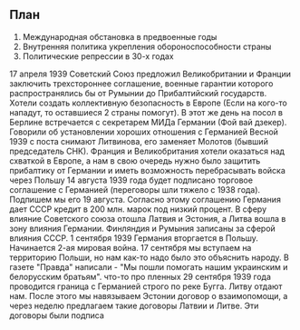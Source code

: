 ## План
1. Международная обстановка в предвоенные годы
2. Внутренняя политика укрепления обороноспособности страны
3. Политические репрессии в 30-х годах

17 апреля 1939 Советский Союз предложил Великобритании и Франции заключить трехстороннее соглашение, военные гарантии которого распространялись бы от Румынии до Прибалтийский государств. Хотели создать коллективную безопасность в Европе (Если на кого-то нападут, то оставшиеся 2 страны помогут).
В этот же день на посол в Берлине встречается с секретарем МИДа Германии (Фой вай дзекер). Говорили об установлении хороших отношения с Германией
Весной 1939 с поста снимают Литвинова, его заменяет Молотов (бывший председатель СНК). Франция и Великобритания хотели оказаться над схваткой в Европе, а нам в свою очередь нужно было защитить прибалтику от Германии и иметь возможность перебрасывать войска через Польшу
14 августа 1939 года будет подписано торговое соглашение с Германией (переговоры шли тяжело с 1938 года). Подпишем мы его 19 августа.
Согласно этому соглашению Германия дает СССР кредит в 200 млн. марок под низкий процент.
В сферу влияние Советского союза отошла Латвия и Эстония, а Литва вошла в зону влияния Германии. Финляндия и Румыния записаны за сферой влияния СССР. 
1 сентября 1939 Германия вторгается в Польшу. Начинается 2-ая мировая война. 17 сентября мы вступаем на территорию Польши, но нам как-то надо было это объяснить народу. В газете "Правда" написали - "Мы пошли помогать нашим украинским и белорусским братьям". 
что-то про пленных
29 сентября 1939 года проводится граница с Германией строго по реке Бугга. Литву отдают нам. После этого мы навязываем Эстонии договор о взаимопомощи, а через неделю предлагаем такие договоры Латвии и Литве. Эти договоры были подписа